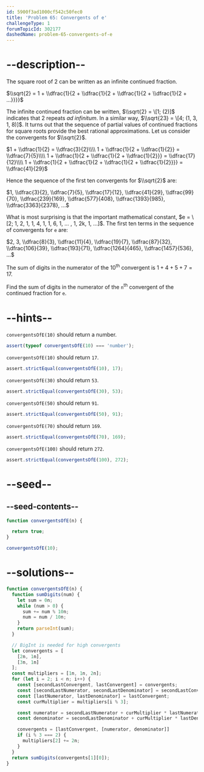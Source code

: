 ```yaml
---
id: 5900f3ad1000cf542c50fec0
title: 'Problem 65: Convergents of e'
challengeType: 1
forumTopicId: 302177
dashedName: problem-65-convergents-of-e
---
```


# --description--

The square root of 2 can be written as an infinite continued fraction.

$\\sqrt{2} = 1 + \\dfrac{1}{2 + \\dfrac{1}{2 + \\dfrac{1}{2 + \\dfrac{1}{2 + ...}}}}$

The infinite continued fraction can be written, $\\sqrt{2} = \[1; (2)]$ indicates that 2 repeats *ad infinitum*. In a similar way, $\\sqrt{23} = \[4; (1, 3, 1, 8)]$. It turns out that the sequence of partial values of continued fractions for square roots provide the best rational approximations. Let us consider the convergents for $\\sqrt{2}$.

$1 + \\dfrac{1}{2} = \\dfrac{3}{2}\\\\ 1 + \\dfrac{1}{2 + \\dfrac{1}{2}} = \\dfrac{7}{5}\\\\ 1 + \\dfrac{1}{2 + \\dfrac{1}{2 + \\dfrac{1}{2}}} = \\dfrac{17}{12}\\\\ 1 + \\dfrac{1}{2 + \\dfrac{1}{2 + \\dfrac{1}{2 + \\dfrac{1}{2}}}} = \\dfrac{41}{29}$

Hence the sequence of the first ten convergents for $\\sqrt{2}$ are:

$1, \\dfrac{3}{2}, \\dfrac{7}{5}, \\dfrac{17}{12}, \\dfrac{41}{29}, \\dfrac{99}{70}, \\dfrac{239}{169}, \\dfrac{577}{408}, \\dfrac{1393}{985}, \\dfrac{3363}{2378}, ...$

What is most surprising is that the important mathematical constant, $e = \[2; 1, 2, 1, 1, 4, 1, 1, 6, 1, ... , 1, 2k, 1, ...]$. The first ten terms in the sequence of convergents for `e` are:

$2, 3, \\dfrac{8}{3}, \\dfrac{11}{4}, \\dfrac{19}{7}, \\dfrac{87}{32}, \\dfrac{106}{39}, \\dfrac{193}{71}, \\dfrac{1264}{465}, \\dfrac{1457}{536}, ...$

The sum of digits in the numerator of the 10<sup>th</sup> convergent is $1 + 4 + 5 + 7 = 17$.

Find the sum of digits in the numerator of the `n`<sup>th</sup> convergent of the continued fraction for `e`.

# --hints--

`convergentsOfE(10)` should return a number.

```js
assert(typeof convergentsOfE(10) === 'number');
```

`convergentsOfE(10)` should return `17`.

```js
assert.strictEqual(convergentsOfE(10), 17);
```

`convergentsOfE(30)` should return `53`.

```js
assert.strictEqual(convergentsOfE(30), 53);
```

`convergentsOfE(50)` should return `91`.

```js
assert.strictEqual(convergentsOfE(50), 91);
```

`convergentsOfE(70)` should return `169`.

```js
assert.strictEqual(convergentsOfE(70), 169);
```

`convergentsOfE(100)` should return `272`.

```js
assert.strictEqual(convergentsOfE(100), 272);
```

# --seed--

## --seed-contents--

```js
function convergentsOfE(n) {

  return true;
}

convergentsOfE(10);
```

# --solutions--

```js
function convergentsOfE(n) {
  function sumDigits(num) {
    let sum = 0n;
    while (num > 0) {
      sum += num % 10n;
      num = num / 10n;
    }
    return parseInt(sum);
  }

  // BigInt is needed for high convergents
  let convergents = [
    [2n, 1n],
    [3n, 1n]
  ];
  const multipliers = [1n, 1n, 2n];
  for (let i = 2; i < n; i++) {
    const [secondLastConvergent, lastConvergent] = convergents;
    const [secondLastNumerator, secondLastDenominator] = secondLastConvergent;
    const [lastNumerator, lastDenominator] = lastConvergent;
    const curMultiplier = multipliers[i % 3];

    const numerator = secondLastNumerator + curMultiplier * lastNumerator;
    const denominator = secondLastDenominator + curMultiplier * lastDenominator;

    convergents = [lastConvergent, [numerator, denominator]]
    if (i % 3 === 2) {
      multipliers[2] += 2n;
    }
  }
  return sumDigits(convergents[1][0]);
}
```

